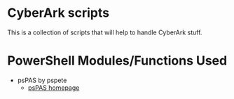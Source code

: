 # CyberArk scripts

This is a collection of scripts that will help to handle CyberArk stuff.

# PowerShell Modules/Functions Used
* psPAS by pspete 
  * [psPAS homepage](https://pspas.pspete.dev)
